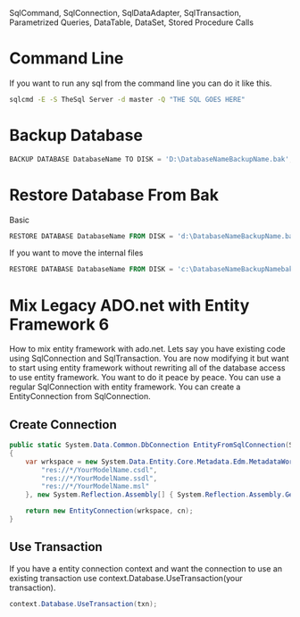 SqlCommand, SqlConnection, SqlDataAdapter, SqlTransaction, Parametrized Queries, DataTable, DataSet, Stored Procedure Calls

# Command Line
If you want to run any sql from the command line you can do it like this.
```bat
sqlcmd -E -S TheSql Server -d master -Q "THE SQL GOES HERE"
```

# Backup Database
```powershell
BACKUP DATABASE DatabaseName TO DISK = 'D:\DatabaseNameBackupName.bak';
```

# Restore Database From Bak

Basic

```powershell
RESTORE DATABASE DatabaseName FROM DISK = 'd:\DatabaseNameBackupName.bak' WITH REPLACE;
```

If you want to move the internal files
```powershell
RESTORE DATABASE DatabaseName FROM DISK = 'c:\DatabaseNameBackupNamebak' WITH MOVE 'DatabaseName_Data' TO 'c:\data\DatabaseName_data.mdf', MOVE 'DatabaseName_Log' TO 'c:\data\DatabaseName_log.ldf', REPLACE;
```

# Mix Legacy ADO.net with Entity Framework 6
How to mix entity framework with ado.net.  Lets say you have existing code using SqlConnection and SqlTransaction.  You are now modifying it but want to start using entity framework without rewriting all of the database access to use entity framework.  You want to do it peace by peace.  You can use a regular SqlConnection with entity framework.  You can create a EntityConnection from SqlConnection.

## Create Connection

```c#
public static System.Data.Common.DbConnection EntityFromSqlConnection(SqlConnection cn)
{
	var wrkspace = new System.Data.Entity.Core.Metadata.Edm.MetadataWorkspace(new string[] {
		"res://*/YourModelName.csdl",
		"res://*/YourModelName.ssdl",
		"res://*/YourModelName.msl"
	}, new System.Reflection.Assembly[] { System.Reflection.Assembly.GetAssembly(typeof(YourModelAssembly)) });

	return new EntityConnection(wrkspace, cn);
}

```

## Use Transaction

If you have a entity connection context and want the connection to use an existing transaction use context.Database.UseTransaction(your transaction).

```c#
context.Database.UseTransaction(txn);
```

